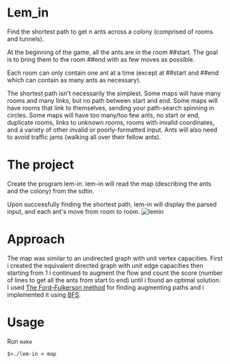 # Lem_in
Find the shortest path to get n ants across a colony (comprised of rooms and tunnels).


At the beginning of the game, all the ants are in the room ##start. The goal is to bring them to the room ##end with as few moves as possible.

Each room can only contain one ant at a time (except at ##start and ##end which can contain as many ants as necessary).

The shortest path isn't necessarily the simplest.
Some maps will have many rooms and many links, but no path between start and end.
Some maps will have rooms that link to themselves, sending your path-search spinning in circles.
Some maps will have too many/too few ants, no start or end, duplicate rooms, links to unknown rooms,
rooms with invalid coordinates, and a variety of other invalid or poorly-formatted input.
Ants will also need to avoid traffic jams (walking all over their fellow ants).

# The project
Create the program lem-in.
lem-in will read the map (describing the ants and the colony) from the sdtin.

Upon successfully finding the shortest path, lem-in will display the parsed input, and each ant's move from room to room.
![lemin](https://user-images.githubusercontent.com/58828332/107134618-04fe0f80-68f4-11eb-94ae-99a160fdd76a.png)

# Approach
The map was similar to an undirected graph with unit vertex capacities. First i created the equivalent directed graph with unit edge capacities then starting from 1 i continued to augment the flow and count the score (number of lines to get all the ants from start to end) until i found an optimal solution.
I used [The Ford–Fulkerson method](https://en.m.wikipedia.org/wiki/Ford%E2%80%93Fulkerson_algorithm) for finding augmenting paths and i implemented it using [BFS](https://en.m.wikipedia.org/wiki/Breadth-first_search).

# Usage
Run ``make`` 

``$>./lem-in < map``
